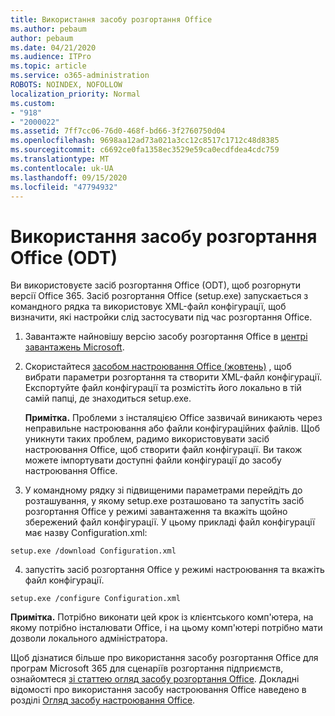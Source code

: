 ```yaml
---
title: Використання засобу розгортання Office
ms.author: pebaum
author: pebaum
ms.date: 04/21/2020
ms.audience: ITPro
ms.topic: article
ms.service: o365-administration
ROBOTS: NOINDEX, NOFOLLOW
localization_priority: Normal
ms.custom:
- "918"
- "2000022"
ms.assetid: 7ff7cc06-76d0-468f-bd66-3f2760750d04
ms.openlocfilehash: 9698aa12ad73a021a3cc12c8517c1712c48d8385
ms.sourcegitcommit: c6692ce0fa1358ec3529e59ca0ecdfdea4cdc759
ms.translationtype: MT
ms.contentlocale: uk-UA
ms.lasthandoff: 09/15/2020
ms.locfileid: "47794932"
---
```

# <a name="using-the-office-deployment-tool-odt"></a>Використання засобу розгортання Office (ODT)

Ви використовуєте засіб розгортання Office (ODT), щоб розгорнути версії Office 365. Засіб розгортання Office (setup.exe) запускається з командного рядка та використовує XML-файл конфігурації, щоб визначити, які настройки слід застосувати під час розгортання Office.
  
1. Завантажте найновішу версію засобу розгортання Office в [центрі завантажень Microsoft](https://go.microsoft.com/fwlink/p/?LinkID=626065).

2. Скористайтеся [засобом настроювання Office (жовтень)](https://config.office.com) , щоб вибрати параметри розгортання та створити XML-файл конфігурації. Експортуйте файл конфігурації та розмістіть його локально в тій самій папці, де знаходиться setup.exe.

    **Примітка.** Проблеми з інсталяцією Office зазвичай виникають через неправильне настроювання або файли конфігураційних файлів. Щоб уникнути таких проблем, радимо використовувати засіб настроювання Office, щоб створити файл конфігурації. Ви також можете імпортувати доступні файли конфігурації до засобу настроювання Office.

3. У командному рядку зі підвищеними параметрами перейдіть до розташування, у якому setup.exe розташовано та запустіть засіб розгортання Office у режимі завантаження та вкажіть щойно збережений файл конфігурації. У цьому прикладі файл конфігурації має назву Configuration.xml:

```setup.exe /download Configuration.xml```

4. запустіть засіб розгортання Office у режимі настроювання та вкажіть файл конфігурації.

```setup.exe /configure Configuration.xml```

**Примітка.** Потрібно виконати цей крок із клієнтського комп'ютера, на якому потрібно інсталювати Office, і на цьому комп'ютері потрібно мати дозволи локального адміністратора.

Щоб дізнатися більше про використання засобу розгортання Office для програм Microsoft 365 для сценаріїв розгортання підприємств, ознайомтеся [зі статтею огляд засобу розгортання Office](https://docs.microsoft.com/deployoffice/overview-office-deployment-tool). Докладні відомості про використання засобу настроювання Office наведено в розділі [Огляд засобу настроювання Office](https://docs.microsoft.com/DeployOffice/overview-of-the-office-customization-tool-for-click-to-run).
